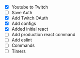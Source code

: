 - [x] Youtube to Twitch
- [ ] Save Auth
- [x] Add Twitch OAuth
- [x] Add configs
- [x] Added initial react
- [ ] Add production react command
- [ ] Add eslint
- [ ] Commands
- [ ] Timers
